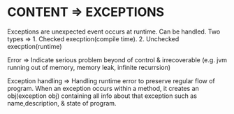 # CONTENT => EXCEPTIONS

Exceptions are unexpected event occurs at runtime. Can be handled. Two types => 1. Checked execption(compile time). 2. Unchecked execption(runtime)

Error => Indicate serious problem beyond of control & irrecoverable (e.g. jvm running out of memory, memory leak, infinite recurrsion) 

Exception handling => Handling runtime error to preserve regular flow of program. When an exception occurs within a method, it creates an obj(exception obj) containing all info about that exception such as name,description, & state of program.
